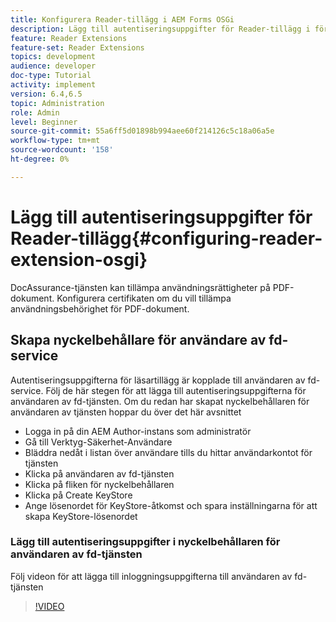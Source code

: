 ```yaml
---
title: Konfigurera Reader-tillägg i AEM Forms OSGi
description: Lägg till autentiseringsuppgifter för Reader-tillägg i förtroendearkivet i AEM Forms OSGi
feature: Reader Extensions
feature-set: Reader Extensions
topics: development
audience: developer
doc-type: Tutorial
activity: implement
version: 6.4,6.5
topic: Administration
role: Admin
level: Beginner
source-git-commit: 55a6ff5d01898b994aee60f214126c5c18a06a5e
workflow-type: tm+mt
source-wordcount: '158'
ht-degree: 0%

---
```



# Lägg till autentiseringsuppgifter för Reader-tillägg{#configuring-reader-extension-osgi}

DocAssurance-tjänsten kan tillämpa användningsrättigheter på PDF-dokument. Konfigurera certifikaten om du vill tillämpa användningsbehörighet för PDF-dokument.

## Skapa nyckelbehållare för användare av fd-service

Autentiseringsuppgifterna för läsartillägg är kopplade till användaren av fd-service. Följ de här stegen för att lägga till autentiseringsuppgifterna för användaren av fd-tjänsten. Om du redan har skapat nyckelbehållaren för användaren av tjänsten hoppar du över det här avsnittet

* Logga in på din AEM Author-instans som administratör
* Gå till Verktyg-Säkerhet-Användare
* Bläddra nedåt i listan över användare tills du hittar användarkontot för tjänsten
* Klicka på användaren av fd-tjänsten
* Klicka på fliken för nyckelbehållaren
* Klicka på Create KeyStore
* Ange lösenordet för KeyStore-åtkomst och spara inställningarna för att skapa KeyStore-lösenordet

### Lägg till autentiseringsuppgifter i nyckelbehållaren för användaren av fd-tjänsten

Följ videon för att lägga till inloggningsuppgifterna till användaren av fd-tjänsten

>[!VIDEO](https://video.tv.adobe.com/v/335849?quality=9&learn=on)











